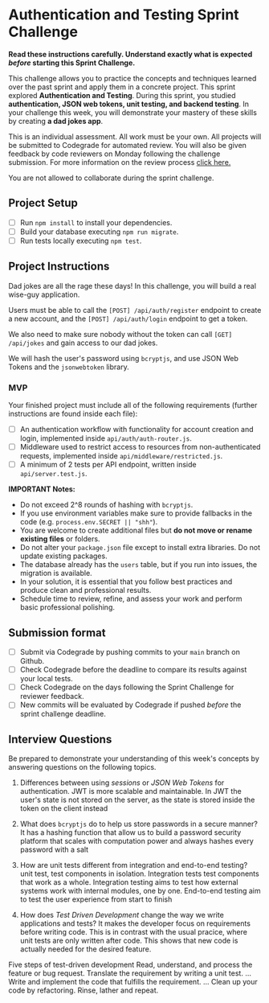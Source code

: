# Authentication and Testing Sprint Challenge

**Read these instructions carefully. Understand exactly what is expected _before_ starting this Sprint Challenge.**

This challenge allows you to practice the concepts and techniques learned over the past sprint and apply them in a concrete project. This sprint explored **Authentication and Testing**. During this sprint, you studied **authentication, JSON web tokens, unit testing, and backend testing**. In your challenge this week, you will demonstrate your mastery of these skills by creating **a dad jokes app**.

This is an individual assessment. All work must be your own. All projects will be submitted to Codegrade for automated review. You will also be given feedback by code reviewers on Monday following the challenge submission. For more information on the review process [click here.](https://www.notion.so/bloomtech/How-to-View-Feedback-in-CodeGrade-c5147cee220c4044a25de28bcb6bb54a)

You are not allowed to collaborate during the sprint challenge.

## Project Setup

- [ ] Run `npm install` to install your dependencies.
- [ ] Build your database executing `npm run migrate`.
- [ ] Run tests locally executing `npm test`.

## Project Instructions

Dad jokes are all the rage these days! In this challenge, you will build a real wise-guy application.

Users must be able to call the `[POST] /api/auth/register` endpoint to create a new account, and the `[POST] /api/auth/login` endpoint to get a token.

We also need to make sure nobody without the token can call `[GET] /api/jokes` and gain access to our dad jokes.

We will hash the user's password using `bcryptjs`, and use JSON Web Tokens and the `jsonwebtoken` library.

### MVP

Your finished project must include all of the following requirements (further instructions are found inside each file):

- [ ] An authentication workflow with functionality for account creation and login, implemented inside `api/auth/auth-router.js`.
- [ ] Middleware used to restrict access to resources from non-authenticated requests, implemented inside `api/middleware/restricted.js`.
- [ ] A minimum of 2 tests per API endpoint, written inside `api/server.test.js`.

**IMPORTANT Notes:**

- Do not exceed 2^8 rounds of hashing with `bcryptjs`.
- If you use environment variables make sure to provide fallbacks in the code (e.g. `process.env.SECRET || "shh"`).
- You are welcome to create additional files but **do not move or rename existing files** or folders.
- Do not alter your `package.json` file except to install extra libraries. Do not update existing packages.
- The database already has the `users` table, but if you run into issues, the migration is available.
- In your solution, it is essential that you follow best practices and produce clean and professional results.
- Schedule time to review, refine, and assess your work and perform basic professional polishing.

## Submission format

- [ ] Submit via Codegrade by pushing commits to your `main` branch on Github.
- [ ] Check Codegrade before the deadline to compare its results against your local tests.
- [ ] Check Codegrade on the days following the Sprint Challenge for reviewer feedback.
- [ ] New commits will be evaluated by Codegrade if pushed _before_ the sprint challenge deadline.

## Interview Questions

Be prepared to demonstrate your understanding of this week's concepts by answering questions on the following topics.

1. Differences between using _sessions_ or _JSON Web Tokens_ for authentication. JWT is more scalable and maintainable. In JWT the user's state is not stored on the server, as the state is stored inside the token on the client instead

2. What does `bcryptjs` do to help us store passwords in a secure manner?
It has a hashing function  that allow us to build a password security platform that scales with computation power and always hashes every password with a salt

3. How are unit tests different from integration and end-to-end testing?
unit test, test components in isolation. Integration tests test components that work as a whole. Integration testing aims to test how external systems work with internal modules, one by one. 
End-to-end testing aim to test the user experience from start to finish

4. How does _Test Driven Development_ change the way we write applications and tests?
It makes the developer focus on requirements before writing code. This is in contrast with the usual pracice, where unit tests are only written after code.
This shows that new code is actually needed for the desired feature. 

Five steps of test-driven development
Read, understand, and process the feature or bug request.
Translate the requirement by writing a unit test. ...
Write and implement the code that fulfills the requirement. ...
Clean up your code by refactoring.
Rinse, lather and repeat.